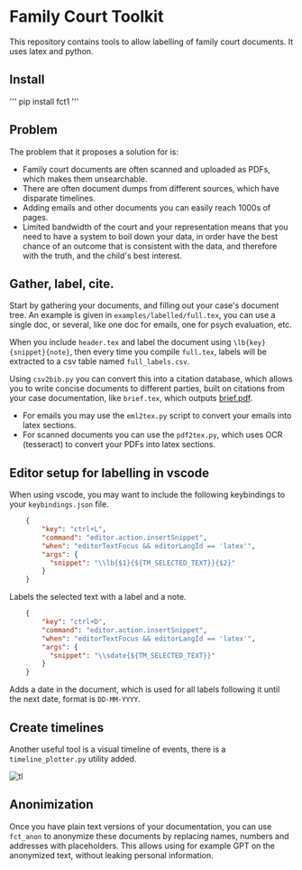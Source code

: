# Family Court Toolkit

This repository contains tools to allow labelling of family court documents.
It uses latex and python. 

## Install

'''
pip install fct1
'''


## Problem 

The problem that it proposes a solution for is: 

- Family court documents are often scanned and uploaded as PDFs, which makes them unsearchable.
- There are often document dumps from different sources, which have disparate timelines.
- Adding emails and other documents you can easily reach 1000s of pages. 
- Limited bandwidth of the court and your representation means that you need to have a system to boil down your data, in order have the best chance of an outcome that is consistent with the data, and therefore with the truth, and the child's best interest.


## Gather, label, cite. 

Start by gathering your documents, and filling out your case's document tree. 
An example is given in `examples/labelled/full.tex`, you can use a single doc, or several, like one doc for emails, one for psych evaluation, etc. 
<!-- This is done by translating all your files into `.tex` files.   -->

When you include `header.tex` and label the document using `\lb{key}{snippet}{note}`, then every time you compile `full.tex`, labels will be extracted to a csv table named `full_labels.csv`. 

Using `csv2bib.py` you can convert this into a citation database, which allows you to write concise documents to different parties, built on citations from your case documentation, like `brief.tex`, which outputs [brief.pdf](https://github.com/tilmaerts/fct/files/13627234/brief.pdf). 

- For emails you may use the `eml2tex.py` script to convert your emails into latex sections. 
- For scanned documents you can use the `pdf2tex.py`, which uses OCR (tesseract) to convert your PDFs into latex sections.

<!-- The `header.tex` in this project includes some extra macros, in particular the `\lb{label}{text}{note}` and `\sd{date}`. -->

## Editor setup for labelling in vscode

When using vscode, you may want to include the following keybindings to your `keybindings.json` file.
```json
    {
        "key": "ctrl+L",
        "command": "editor.action.insertSnippet",
        "when": "editorTextFocus && editorLangId == 'latex'",
        "args": {
          "snippet": "\\lb{$1}{${TM_SELECTED_TEXT}}{$2}"
        }
    }
```
Labels the selected text with a label and a note.
```json
    {
        "key": "ctrl+D",
        "command": "editor.action.insertSnippet",
        "when": "editorTextFocus && editorLangId == 'latex'",
        "args": {
          "snippet": "\\sdate{${TM_SELECTED_TEXT}}"
        }
    }
```   
Adds a date in the document, which is used for all labels following it until the next date, format is `DD-MM-YYYY`.

## Create timelines
Another useful tool is a visual timeline of events, there is a `timeline_plotter.py` utility added. 

![tl](https://github.com/tilmaerts/fct/assets/95282593/c236c40b-7fe5-4ac9-b033-0379d848f70a)

## Anonimization
Once you have plain text versions of your documentation, you can use `fct_anon` to anonymize these documents by replacing names, numbers and addresses with placeholders.
This allows using for example GPT on the anonymized text, without leaking personal information.